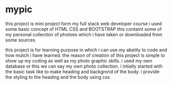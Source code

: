 # mypic
this project is mini project form my full stack web developer course
i used some basic concept of HTML CSS and BOOTSTRAP
this containt some of my personal collection of photoes which i have taken or downloaded from some sources

this project is for learning purpose in which i can use my abelity to code and how mutch i have learned.
the reason of creation of this project is simple to show up my coding as well as my photo graphic skills.
i used my own database or this we can say my own photo collection.
i intially started with the basic task like to make heading and backgrond of the body.
i provide the styling to the heading and the body using css
